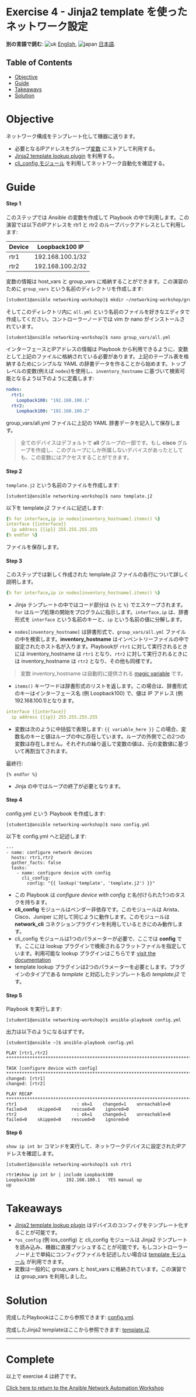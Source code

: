 # Exercise 4 - Jinja2 template を使ったネットワーク設定

**別の言語で読む**: ![uk](../../../images/uk.png) [English](README.md),  ![japan](../../../images/japan.png) [日本語](README.ja.md).

## Table of Contents

- [Objective](#objective)
- [Guide](#guide)
- [Takeaways](#takeaways)
- [Solution](#solution)

# Objective

ネットワーク構成をテンプレート化して機器に送ります。

- 必要となるIPアドレスをグループ[変数](https://docs.ansible.com/ansible/latest/user_guide/playbooks_variables.html) にストアして利用する。
- [Jinja2 template lookup plugin](https://docs.ansible.com/ansible/latest/plugins/lookup.html) を利用する。
- [cli_config モジュール](https://docs.ansible.com/ansible/latest/modules/cli_config_module.html) を利用してネットワーク自動化を確認する。

# Guide

#### Step 1

このステップでは Ansible の変数を作成して Playbook の中で利用します。この演習では以下のIPアドレスを rtr1 と rtr2 のループバックアドレスとして利用します:

Device  | Loopback100 IP |
------------ | ------------- |
rtr1  | 192.168.100.1/32 |
rtr2  | 192.168.100.2/32 |

変数の情報は host_vars と group_vars に格納することができます。この演習のために `group_vars` という名前のディレクトリを作成します:

```bash
[student1@ansible networking-workshop]$ mkdir ~/networking-workshop/group_vars
```

そしてこのディレクトリ内に `all.yml` という名前のファイルを好きなエディタで作成してください。コントローラーノードでは vim か nano がインストールされています。

```
[student1@ansible networking-workshop]$ nano group_vars/all.yml
```

インターフェースとIPアドレスの情報は Playbook から利用できるように、変数として上記のファイルに格納されている必要があります。上記のテーブル表を格納するためにシンプルな YAML の辞書データを作ることから始めます。トップレベルの変数(例えば `nodes`)を使用し、`inventory_hostname` に基づいて検索可能となるよう以下のように定義します:

```yaml
nodes:
  rtr1:
    Loopback100: "192.168.100.1"
  rtr2:
    Loopback100: "192.168.100.2"
```

group_vars/all.yml ファイルに上記の YAML 辞書データを記入して保存します。

>全てのデバイスはデフォルトで **all** グループの一部です。もし **cisco** グループを作成し、このグループにしか所属しないデバイスがあったとしても、この変数にはアクセスすることができます。

#### Step 2

`template.j2` という名前のファイルを作成します:

```
[student1@ansible networking-workshop]$ nano template.j2
```

以下を template.j2 ファイルに記述します:

<!-- {% raw %} -->
```yaml
{% for interface,ip in nodes[inventory_hostname].items() %}
interface {{interface}}
  ip address {{ip}} 255.255.255.255
{% endfor %}
```
<!-- {% endraw %} -->


ファイルを保存します。

#### Step 3

このステップでは新しく作成された template.j2 ファイルの各行について詳しく説明します。

<!-- {% raw %} -->
```yaml
{% for interface,ip in nodes[inventory_hostname].items() %}
```
<!-- {% endraw %} -->

<!-- {% raw %} -->
- Jinja テンプレートの中ではコード部分は `{%` と `%}` でエスケープされます。`for` はループ処理の開始をプログラムに指示します。`interface,ip` は、辞書形式を `interface` という名前のキーと、`ip` という名前の値に分解します。
<!-- {% endraw %} -->

- `nodes[inventory_hostname]` は辞書形式で、`group_vars/all.yml` ファイルの中を検索します。**inventory_hostname** はインベントリーファイルの中で設定されたホスト名が入ります。Playbookが `rtr1` に対して実行されるときには inventory_hostname は `rtr1` となり、`rtr2` に対して実行されるときには inventory_hostname は `rtr2` となり、その他も同様です。

>変数 inventory_hostname は自動的に提供される [magic variable](https://docs.ansible.com/ansible/latest/user_guide/playbooks_variables.html#magic-variables-and-how-to-access-information-about-other-hosts) です。

- `items()` キーワードは辞書形式のリストを返します。この場合は、辞書形式のキーはインターフェース名 (例 Loopback100) で、値は IP アドレス (例 192.168.100.1)となります。

<!-- {% raw %} -->
```yaml
interface {{interface}}
  ip address {{ip}} 255.255.255.255
```
<!-- {% endraw %} -->

- 変数は次のように中括弧で表現します: `{{ variable_here }}`  この場合、変数名のキーと値はループの中に存在しています。ループの外側でこの2つの変数は存在しません。それぞれの繰り返しで変数の値は、元の変数値に基づいて再割当てされます。

最終行:
<!-- {% raw %} -->
```
{% endfor %}
```
<!-- {% endraw %} -->

- Jinja の中ではループの終了が必要となります。

#### Step 4

config.yml という Playbook を作成します:

```
[student1@ansible networking-workshop]$ nano config.yml
```

以下を config.yml へと記述します:

<!-- {% raw %} -->
```
---
- name: configure network devices
  hosts: rtr1,rtr2
  gather_facts: false
  tasks:
    - name: configure device with config
      cli_config:
        config: "{{ lookup('template', 'template.j2') }}"
```
<!-- {% endraw %} -->

- この Playbook は *configure device with config* と名付けられた1つのタスクを持ちます。
- **cli_config** モジュールはベンダー非依存です。このモジュールは Arista、Cisco、Juniper に対して同じように動作します。このモジュールは **network_cli** コネクションプラグインを利用しているときにのみ動作します。
- cli_config モジュールは1つのパラメーターが必要で、ここでは **config** です。ここには lookup プラグインで検索されるフラットファイルを指定しています。利用可能な lookup プラグインはこちらです [visit the documentation](https://docs.ansible.com/ansible/latest/plugins/lookup.html)  
- template lookup プラグインは2つのパラメーターを必要とします。プラグインのタイプである *template* と対応したテンプレート名の *template.j2* です。

#### Step 5

Playbook を実行します:

```
[student1@ansible networking-workshop]$ ansible-playbook config.yml
```

出力は以下のようになるはずです。

```
[student1@ansible ~]$ ansible-playbook config.yml

PLAY [rtr1,rtr2] ********************************************************************************

TASK [configure device with config] ********************************************************************************
changed: [rtr1]
changed: [rtr2]

PLAY RECAP ********************************************************************************
rtr1                       : ok=1    changed=1    unreachable=0    failed=0    skipped=0    rescued=0    ignored=0
rtr2                       : ok=1    changed=1    unreachable=0    failed=0    skipped=0    rescued=0    ignored=0
```

#### Step 6

`show ip int br` コマンドを実行して、ネットワークデバイスに設定されたIPアドレスを確認します。

```
[student1@ansible networking-workshop]$ ssh rtr1

rtr1#show ip int br | include Loopback100
Loopback100            192.168.100.1   YES manual up                    up
```

# Takeaways

- [Jinja2 template lookup plugin](https://docs.ansible.com/ansible/latest/plugins/lookup.html) はデバイスのコンフィグをテンプレート化することが可能です。
- `*os_config` (例 ios_config) と cli_config モジュールは Jinja2 テンプレートを読み込み、機器に直接プッシュすることが可能です。もしコントローラーノード上で単純にコンフィグファイルを記述したい場合は [template モジュール](https://docs.ansible.com/ansible/latest/modules/template_module.html) が利用できます。
- 変数は一般的に group_vars と host_vars に格納されています。この演習では group_vars を利用しました。

# Solution

完成したPlaybookはここから参照できます: [config.yml](config.yml).

完成したJinja2 templateはここから参照できます: [template.j2](template.j2).

---

# Complete

以上で exercise 4 は終了です。

[Click here to return to the Ansible Network Automation Workshop](../README.ja.md)
